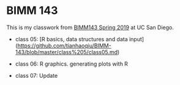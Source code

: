 # BIMM 143

This is my classwork from [BIMM143 Spring 2019](https://bioboot.github.io/bimm143_S19/) at UC San Diego.

- class 05: [R basics, data structures and data input]
(https://github.com/tianhaoqiu/BIMM-143/blob/master/class%205/class05.md)

- class 06: R graphics. generating plots with R

- class 07: Update
